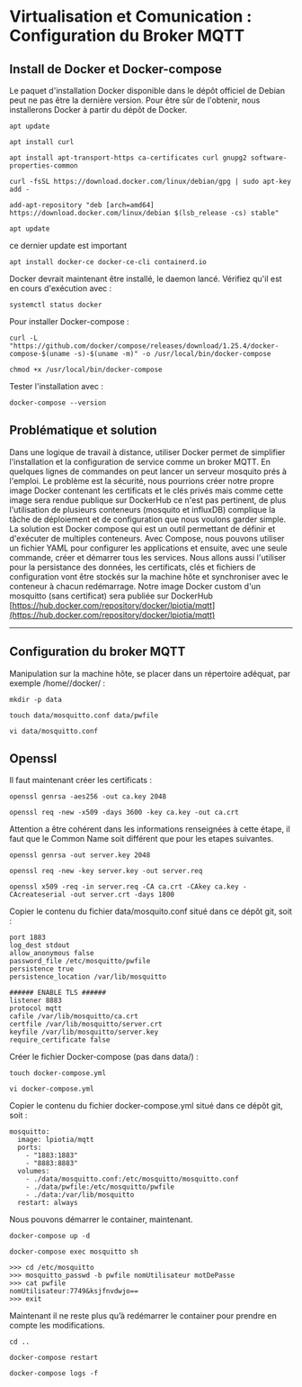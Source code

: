 # Virtualisation et Comunication : Configuration du Broker MQTT

## Install de Docker et Docker-compose

Le paquet d'installation Docker disponible dans le dépôt officiel de Debian peut ne pas être la dernière version. Pour être sûr de l'obtenir, nous installerons Docker à partir du dépôt de Docker. 

``` shell
apt update

apt install curl

apt install apt-transport-https ca-certificates curl gnupg2 software-properties-common

curl -fsSL https://download.docker.com/linux/debian/gpg | sudo apt-key add -

add-apt-repository "deb [arch=amd64] https://download.docker.com/linux/debian $(lsb_release -cs) stable"

apt update
```
ce dernier update est important

``` shell
apt install docker-ce docker-ce-cli containerd.io
```
Docker devrait maintenant être installé, le daemon lancé. Vérifiez qu'il est en cours d'exécution avec :
``` shell
systemctl status docker
```
Pour installer Docker-compose :
``` shell
curl -L "https://github.com/docker/compose/releases/download/1.25.4/docker-compose-$(uname -s)-$(uname -m)" -o /usr/local/bin/docker-compose

chmod +x /usr/local/bin/docker-compose
```
Tester l'installation avec :
``` shell
docker-compose --version
```

## Problématique et solution

Dans une logique de travail à distance, utiliser Docker permet de simplifier l'installation et la configuration de service comme un broker MQTT. En quelques lignes de commandes on peut lancer un serveur mosquito prés à l'emploi. Le problème est la sécurité, nous pourrions créer notre propre image Docker contenant les certificats et le clés privés mais comme cette image sera rendue publique sur DockerHub ce n'est pas pertinent, de plus l'utilisation de plusieurs conteneurs (mosquito et influxDB) complique la tâche de déploiement et de configuration que nous voulons garder simple.
La solution est Docker compose qui est un outil permettant de définir et d'exécuter de multiples conteneurs. Avec Compose, nous pouvons utiliser un fichier YAML pour configurer les applications et ensuite, avec une seule commande, créer et démarrer tous les services. Nous allons aussi l'utiliser pour la persistance des données, les certificats, clés et fichiers de configuration vont être stockés sur la machine hôte et synchroniser avec le conteneur à chacun redémarrage.
Notre image Docker custom d'un mosquitto (sans certificat) sera publiée sur DockerHub 
[https://hub.docker.com/repository/docker/lpiotia/mqtt](https://hub.docker.com/repository/docker/lpiotia/mqtt)
___

## Configuration du broker MQTT

Manipulation sur la machine hôte, se placer dans un répertoire adéquat, par exemple /home/<username>/docker/ :
``` shell
mkdir -p data

touch data/mosquitto.conf data/pwfile

vi data/mosquitto.conf
```
## Openssl

Il faut maintenant créer les certificats :
``` shell
openssl genrsa -aes256 -out ca.key 2048

openssl req -new -x509 -days 3600 -key ca.key -out ca.crt 
```
Attention a être cohérent dans les informations renseignées à cette étape, il faut que le Common Name soit différent que pour les etapes suivantes.
``` shell
openssl genrsa -out server.key 2048

openssl req -new -key server.key -out server.req

openssl x509 -req -in server.req -CA ca.crt -CAkey ca.key -CAcreateserial -out server.crt -days 1800 
```
Copier le contenu du fichier data/mosquito.conf situé dans ce dépôt git, soit :

``` shell
port 1883
log_dest stdout
allow_anonymous false
password_file /etc/mosquitto/pwfile
persistence true
persistence_location /var/lib/mosquitto

###### ENABLE TLS ######
listener 8883
protocol mqtt
cafile /var/lib/mosquitto/ca.crt
certfile /var/lib/mosquitto/server.crt
keyfile /var/lib/mosquitto/server.key
require_certificate false
```
Créer le fichier Docker-compose (pas dans data/) :
``` shell
touch docker-compose.yml

vi docker-compose.yml
```
Copier le contenu du fichier docker-compose.yml situé dans ce dépôt git, soit :

``` shell
mosquitto:
  image: lpiotia/mqtt
  ports:
    - "1883:1883"
    - "8883:8883"
  volumes:
    - ./data/mosquitto.conf:/etc/mosquitto/mosquitto.conf
    - ./data/pwfile:/etc/mosquitto/pwfile
    - ./data:/var/lib/mosquitto
  restart: always
```
Nous pouvons démarrer le container, maintenant.
``` shell
docker-compose up -d

docker-compose exec mosquitto sh

>>> cd /etc/mosquitto
>>> mosquitto_passwd -b pwfile nomUtilisateur motDePasse
>>> cat pwfile
nomUtilisateur:7749&ksjfnvdwjo==
>>> exit
```
Maintenant il ne reste plus qu’à redémarrer le container pour prendre en compte les modifications.
``` shell
cd ..

docker-compose restart

docker-compose logs -f
```
